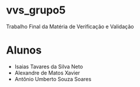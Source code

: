 # vvs_grupo5

Trabalho Final da Matéria de Verificação e Validação

# Alunos

- Isaias Tavares da Silva Neto
- Alexandre de Matos Xavier
- Antônio Umberto Souza Soares
